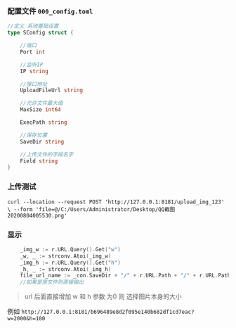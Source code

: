 ### 配置文件 `000_config.toml`
```go
//定义 系统基础设置
type SConfig struct {

	//端口
	Port int

	//监听IP
	IP string

	//接口地址
	UploadFileUrl string

	//允许文件最大值
	MaxSize int64

	ExecPath string

	//保存位置
	SaveDir string

	//上传文件的字段名字
	Field string
}
```

### 上传测试
`curl --location --request POST 'http://127.0.0.1:8181/upload_img_123' \
 --form 'file=@/C:/Users/Administrator/Desktop/QQ截图20200804005530.png'`
 
### 显示
```go
	_img_w := r.URL.Query().Get("w")
	_w, _ := strconv.Atoi(_img_w)
	_img_h := r.URL.Query().Get("h")
	_h, _ := strconv.Atoi(_img_h)
	file_url_name := _con.SaveDir + "/" + r.URL.Path + "/" + r.URL.Path
	//如果是原文件则直接输出
```

> url 后面直接增加 w 和 h 参数 为0 则 选择图片本身的大小
 

 例如 `http://127.0.0.1:8181/b696489e8d2f095e140b682df1cd7eac?w=2000&h=100`